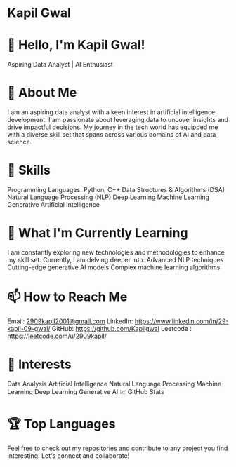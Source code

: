 # Kapil Gwal
# 👋 Hello, I'm Kapil Gwal!
Aspiring Data Analyst | AI Enthusiast


# 🚀 About Me
I am an aspiring data analyst with a keen interest in artificial intelligence development.
I am passionate about leveraging data to uncover insights and drive impactful decisions. 
My journey in the tech world has equipped me with a diverse skill set that spans across various domains of AI and data science.

# 🔧 Skills
Programming Languages: Python, C++
Data Structures & Algorithms (DSA)
Natural Language Processing (NLP)
Deep Learning
Machine Learning
Generative Artificial Intelligence


# 🌱 What I'm Currently Learning
I am constantly exploring new technologies and methodologies to enhance my skill set. Currently, I am delving deeper into:
Advanced NLP techniques
Cutting-edge generative AI models
Complex machine learning algorithms


# 📫 How to Reach Me
Email: 2909kapil2001@gmail.com
LinkedIn: https://www.linkedin.com/in/29-kapil-09-gwal/
GitHub: https://github.com/Kapilgwal
Leetcode : https://leetcode.com/u/2909kapil/


# 🧠 Interests
Data Analysis
Artificial Intelligence
Natural Language Processing
Machine Learning
Deep Learning
Generative AI
📈 GitHub Stats


# 🏆 Top Languages
Feel free to check out my repositories and contribute to any project you find interesting. Let's connect and collaborate!




